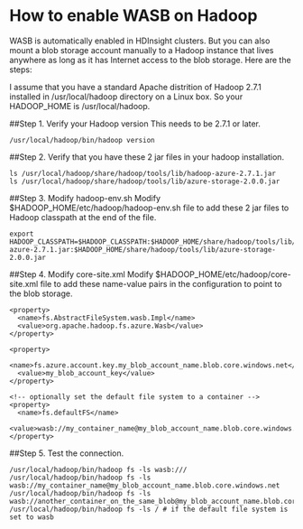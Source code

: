 # How to enable WASB on Hadoop

WASB is automatically enabled in HDInsight clusters. But you can also mount a blob storage account manually to a Hadoop instance that lives anywhere as long as it has Internet access to the blob storage. Here are the steps:

I assume that you have a standard Apache distrition of Hadoop 2.7.1 installed in /usr/local/hadoop directory on a Linux box. So your HADOOP_HOME is /usr/local/hadoop.

##Step 1. Verify your Hadoop version
This needs to be 2.7.1 or later.

```
/usr/local/hadoop/bin/hadoop version
```

##Step 2. Verify that you have these 2 jar files in your hadoop installation.

```
ls /usr/local/hadoop/share/hadoop/tools/lib/hadoop-azure-2.7.1.jar
ls /usr/local/hadoop/share/hadoop/tools/lib/azure-storage-2.0.0.jar
```

##Step 3. Modify hadoop-env.sh
Modify $HADOOP_HOME/etc/hadoop/hadoop-env.sh file to add these 2 jar files to Hadoop classpath at the end of the file.

```
export HADOOP_CLASSPATH=$HADOOP_CLASSPATH:$HADOOP_HOME/share/hadoop/tools/lib/hadoop-azure-2.7.1.jar:$HADOOP_HOME/share/hadoop/tools/lib/azure-storage-2.0.0.jar
```

##Step 4. Modify core-site.xml
Modify $HADOOP_HOME/etc/hadoop/core-site.xml file to add these name-value pairs in the configuration to point to the blob storage.

```
<property>
  <name>fs.AbstractFileSystem.wasb.Impl</name>
  <value>org.apache.hadoop.fs.azure.Wasb</value>
</property>

<property>
  <name>fs.azure.account.key.my_blob_account_name.blob.core.windows.net</name>
  <value>my_blob_account_key</value>
</property>

<!-- optionally set the default file system to a container -->
<property>
  <name>fs.defaultFS</name>
  <value>wasb://my_container_name@my_blob_account_name.blob.core.windows.net</value>
</property>
```

##Step 5. Test the connection. 

```
/usr/local/hadoop/bin/hadoop fs -ls wasb:///
/usr/local/hadoop/bin/hadoop fs -ls wasb://my_container_name@my_blob_account_name.blob.core.windows.net
/usr/local/hadoop/bin/hadoop fs -ls wasb://another_container_on_the_same_blob@my_blob_account_name.blob.core.windows.net
/usr/local/hadoop/bin/hadoop fs -ls / # if the default file system is set to wasb

```
